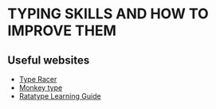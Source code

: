 # TYPING SKILLS AND HOW TO IMPROVE THEM

## Useful websites

- [Type Racer](https://play.typeracer.com)
- [Monkey type](https://monkeytype.com)
- [Ratatype Learning Guide](https://www.ratatype.com/learn/)

